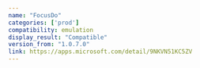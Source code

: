 ```yaml
---
name: "FocusDo"
categories: ['prod']
compatibility: emulation
display_result: "Compatible"
version_from: "1.0.7.0"
link: https://apps.microsoft.com/detail/9NKVN51KC5ZV
---
```

